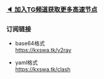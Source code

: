 ### [🔈 加入TG频道获取更多高速节点](https://t.me/kxswa/)  
### 订阅链接  
- base64格式  
https://kxswa.tk/v2ray  
  
- yaml格式  
https://kxswa.tk/clash
